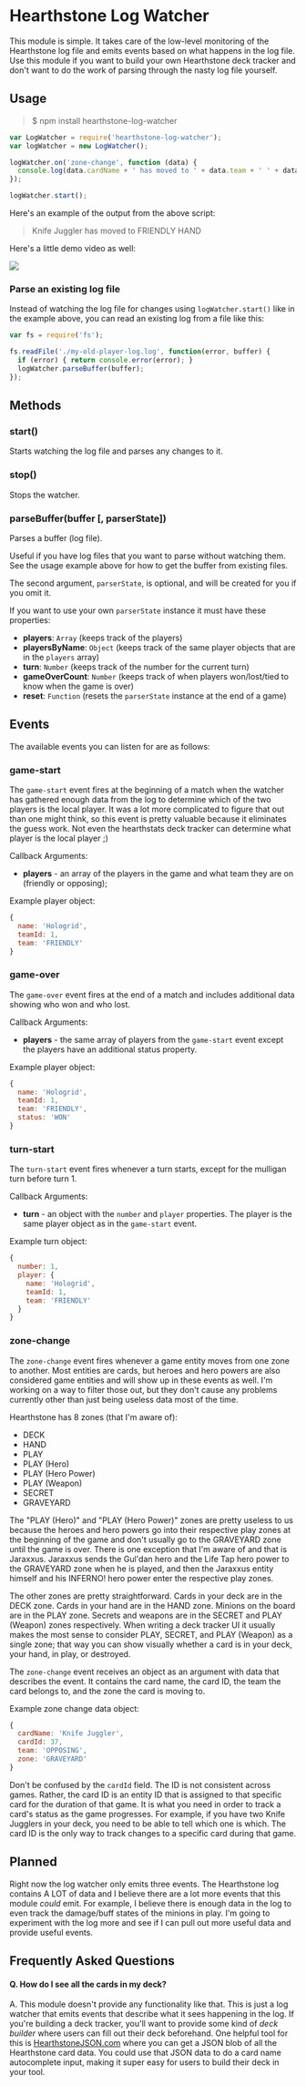 # Hearthstone Log Watcher

This module is simple. It takes care of the low-level monitoring of the Hearthstone log file and emits events based on what happens in the log file. Use this module if you want to build your own Hearthstone deck tracker and don't want to do the work of parsing through the nasty log file yourself.

## Usage

> $ npm install hearthstone-log-watcher

```javascript
var LogWatcher = require('hearthstone-log-watcher');
var logWatcher = new LogWatcher();

logWatcher.on('zone-change', function (data) {
  console.log(data.cardName + ' has moved to ' + data.team + ' ' + data.zone);
});

logWatcher.start();
```

Here's an example of the output from the above script:

> Knife Juggler has moved to FRIENDLY HAND

Here's a little demo video as well:

[![](http://i.imgur.com/tKtxS8L.png)](http://www.youtube.com/watch?v=ccXEcKrZxu4)

### Parse an existing log file

Instead of watching the log file for changes using `logWatcher.start()` like in the example above, you can read an existing log from a file like this:

```javascript
var fs = require('fs');

fs.readFile('./my-old-player-log.log', function(error, buffer) {
  if (error) { return console.error(error); }
  logWatcher.parseBuffer(buffer);
});
```

## Methods

### start()

Starts watching the log file and parses any changes to it.

### stop()

Stops the watcher.

### parseBuffer(buffer [, parserState])

Parses a buffer (log file).

Useful if you have log files that you want to parse without watching them. See the usage example above for how to get the buffer from existing files.

The second argument, `parserState`, is optional, and will be created for you if you omit it.

If you want to use your own `parserState` instance it must have these properties:

* **players**: `Array` (keeps track of the players)
* **playersByName**: `Object` (keeps track of the same player objects that are in the `players` array)
* **turn**: `Number` (keeps track of the number for the current turn)
* **gameOverCount**: `Number` (keeps track of when players won/lost/tied to know when the game is over)
* **reset**: `Function` (resets the `parserState` instance at the end of a game)

## Events

The available events you can listen for are as follows:

### **game-start**

The `game-start` event fires at the beginning of a match when the watcher has gathered enough data from the log to determine which of the two players is the local player. It was a lot more complicated to figure that out than one might think, so this event is pretty valuable because it eliminates the guess work. Not even the hearthstats deck tracker can determine what player is the local player ;)

Callback Arguments:

- **players** - an array of the players in the game and what team they are on (friendly or opposing);

Example player object:

```javascript
{
  name: 'Hologrid',
  teamId: 1,
  team: 'FRIENDLY'
}
```

### **game-over**

The `game-over` event fires at the end of a match and includes additional data showing who won and who lost.

Callback Arguments:

- **players** - the same array of players from the `game-start` event except the players have an additional status property.

Example player object:

```javascript
{
  name: 'Hologrid',
  teamId: 1,
  team: 'FRIENDLY',
  status: 'WON'
}
```

### **turn-start**

The `turn-start` event fires whenever a turn starts, except for the mulligan turn before turn 1.

Callback Arguments:

- **turn** - an object with the `number` and `player` properties. The player is the same player object as in the `game-start` event.

Example turn object:

```javascript
{
  number: 1,
  player: {
    name: 'Hologrid',
    teamId: 1,
    team: 'FRIENDLY'
  }
}
```

### **zone-change**

The `zone-change` event fires whenever a game entity moves from one zone to another. Most entities are cards, but heroes and hero powers are also considered game entities and will show up in these events as well. I'm working on a way to filter those out, but they don't cause any problems currently other than just being useless data most of the time.

Hearthstone has 8 zones (that I'm aware of):

- DECK
- HAND
- PLAY
- PLAY (Hero)
- PLAY (Hero Power)
- PLAY (Weapon)
- SECRET
- GRAVEYARD

The "PLAY (Hero)" and "PLAY (Hero Power)" zones are pretty useless to us because the heroes and hero powers go into their respective play zones at the beginning of the game and don't usually go to the GRAVEYARD zone until the game is over. There is one exception that I'm aware of and that is Jaraxxus. Jaraxxus sends the Gul'dan hero and the Life Tap hero power to the GRAVEYARD zone when he is played, and then the Jaraxxus entity himself and his INFERNO! hero power enter the respective play zones.

The other zones are pretty straightforward. Cards in your deck are in the DECK zone. Cards in your hand are in the HAND zone. Minions on the board are in the PLAY zone. Secrets and weapons are in the SECRET and PLAY (Weapon) zones respectively. When writing a deck tracker UI it usually makes the most sense to consider PLAY, SECRET, and PLAY (Weapon) as a single zone; that way you can show visually whether a card is in your deck, your hand, in play, or destroyed.

The `zone-change` event receives an object as an argument with data that describes the event. It contains the card name, the card ID, the team the card belongs to, and the zone the card is moving to.

Example zone change data object:

```javascript
{
  cardName: 'Knife Juggler',
  cardId: 37,
  team: 'OPPOSING',
  zone: 'GRAVEYARD'
}
```

Don't be confused by the `cardId` field. The ID is not consistent across games. Rather, the card ID is an entity ID that is assigned to that specific card for the duration of that game. It is what you need in order to track a card's status as the game progresses. For example, if you have two Knife Jugglers in your deck, you need to be able to tell which one is which. The card ID is the only way to track changes to a specific card during that game.

## Planned

Right now the log watcher only emits three events. The Hearthstone log contains A LOT of data and I believe there are a lot more events that this module *could* emit. For example, I believe there is enough data in the log to even track the damage/buff states of the minions in play. I'm going to experiment with the log more and see if I can pull out more useful data and provide useful events.

## Frequently Asked Questions

#### Q. How do I see all the cards in my deck?

A. This module doesn't provide any functionality like that. This is just a log watcher that emits events that describe what it sees happening in the log. If you're building a deck tracker, you'll want to provide some kind of *deck builder* where users can fill out their deck beforehand. One helpful tool for this is [HearthstoneJSON.com](http://hearthstonejson.com/) where you can get a JSON blob of all the Hearthstone card data. You could use that JSON data to do a card name autocomplete input, making it super easy for users to build their deck in your tool.
